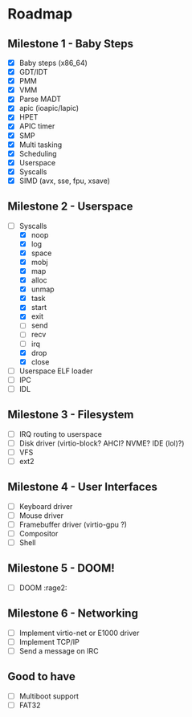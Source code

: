 # Roadmap

## Milestone 1 - Baby Steps

- [x] Baby steps (x86_64)
- [x] GDT/IDT
- [x] PMM
- [x] VMM
- [x] Parse MADT
- [x] apic (ioapic/lapic)
- [x] HPET
- [x] APIC timer
- [x] SMP
- [x] Multi tasking
- [x] Scheduling
- [x] Userspace
- [x] Syscalls
- [x] SIMD (avx, sse, fpu, xsave)

## Milestone 2 - Userspace

- [ ] Syscalls
  - [x] noop
  - [x] log
  - [x] space
  - [x] mobj
  - [x] map
  - [x] alloc
  - [x] unmap
  - [x] task
  - [x] start
  - [x] exit
  - [ ] send
  - [ ] recv
  - [ ] irq
  - [x] drop
  - [x] close
- [ ] Userspace ELF loader
- [ ] IPC
- [ ] IDL

## Milestone 3 - Filesystem

- [ ] IRQ routing to userspace
- [ ] Disk driver (virtio-block? AHCI? NVME? IDE (lol)?)
- [ ] VFS
- [ ] ext2

## Milestone 4 - User Interfaces

- [ ] Keyboard driver
- [ ] Mouse driver
- [ ] Framebuffer driver (virtio-gpu ?)
- [ ] Compositor
- [ ] Shell

## Milestone 5 - DOOM!

- [ ] DOOM :rage2:

## Milestone 6 - Networking

- [ ] Implement virtio-net or E1000 driver
- [ ] Implement TCP/IP
- [ ] Send a message on IRC

## Good to have

- [ ] Multiboot support
- [ ] FAT32
